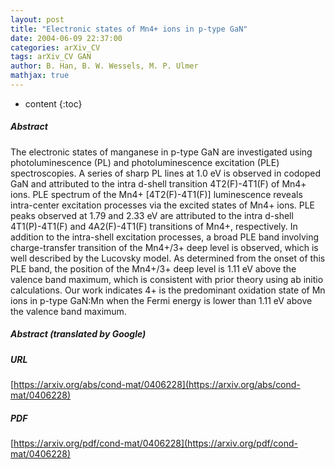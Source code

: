 ```yaml
---
layout: post
title: "Electronic states of Mn4+ ions in p-type GaN"
date: 2004-06-09 22:37:00
categories: arXiv_CV
tags: arXiv_CV GAN
author: B. Han, B. W. Wessels, M. P. Ulmer
mathjax: true
---
```


* content
{:toc}

##### Abstract
The electronic states of manganese in p-type GaN are investigated using photoluminescence (PL) and photoluminescence excitation (PLE) spectroscopies. A series of sharp PL lines at 1.0 eV is observed in codoped GaN and attributed to the intra d-shell transition 4T2(F)-4T1(F) of Mn4+ ions. PLE spectrum of the Mn4+ [4T2(F)-4T1(F)] luminescence reveals intra-center excitation processes via the excited states of Mn4+ ions. PLE peaks observed at 1.79 and 2.33 eV are attributed to the intra d-shell 4T1(P)-4T1(F) and 4A2(F)-4T1(F) transitions of Mn4+, respectively. In addition to the intra-shell excitation processes, a broad PLE band involving charge-transfer transition of the Mn4+/3+ deep level is observed, which is well described by the Lucovsky model. As determined from the onset of this PLE band, the position of the Mn4+/3+ deep level is 1.11 eV above the valence band maximum, which is consistent with prior theory using ab initio calculations. Our work indicates 4+ is the predominant oxidation state of Mn ions in p-type GaN:Mn when the Fermi energy is lower than 1.11 eV above the valence band maximum.

##### Abstract (translated by Google)


##### URL
[https://arxiv.org/abs/cond-mat/0406228](https://arxiv.org/abs/cond-mat/0406228)

##### PDF
[https://arxiv.org/pdf/cond-mat/0406228](https://arxiv.org/pdf/cond-mat/0406228)


